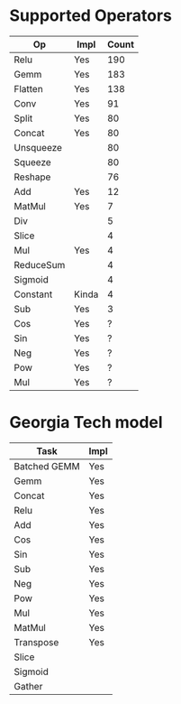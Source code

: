 # Supported Operators

| Op        | Impl  | Count |
| --------- | ----- | ----- |
| Relu      | Yes   | 190   |
| Gemm      | Yes   | 183   |
| Flatten   | Yes   | 138   |
| Conv      | Yes   | 91    |
| Split     | Yes   | 80    |
| Concat    | Yes   | 80    |
| Unsqueeze |       | 80    |
| Squeeze   |       | 80    |
| Reshape   |       | 76    |
| Add       | Yes   | 12    |
| MatMul    | Yes   | 7     |
| Div       |       | 5     |
| Slice     |       | 4     |
| Mul       | Yes   | 4     |
| ReduceSum |       | 4     |
| Sigmoid   |       | 4     |
| Constant  | Kinda | 4     |
| Sub       | Yes   | 3     |
| Cos       | Yes   | ?     |
| Sin       | Yes   | ?     |
| Neg       | Yes   | ?     |
| Pow       | Yes   | ?     |
| Mul       | Yes   | ?     |


# Georgia Tech model
| Task         | Impl |
| ------------ | ---- |
| Batched GEMM | Yes  |
| Gemm         | Yes  |
| Concat       | Yes  |
| Relu         | Yes  |
| Add          | Yes  |
| Cos          | Yes  |
| Sin          | Yes  |
| Sub          | Yes  |
| Neg          | Yes  |
| Pow          | Yes  |
| Mul          | Yes  |
| MatMul       | Yes  |
| Transpose    | Yes  |
| Slice        |      |
| Sigmoid      |      |
| Gather       |      |